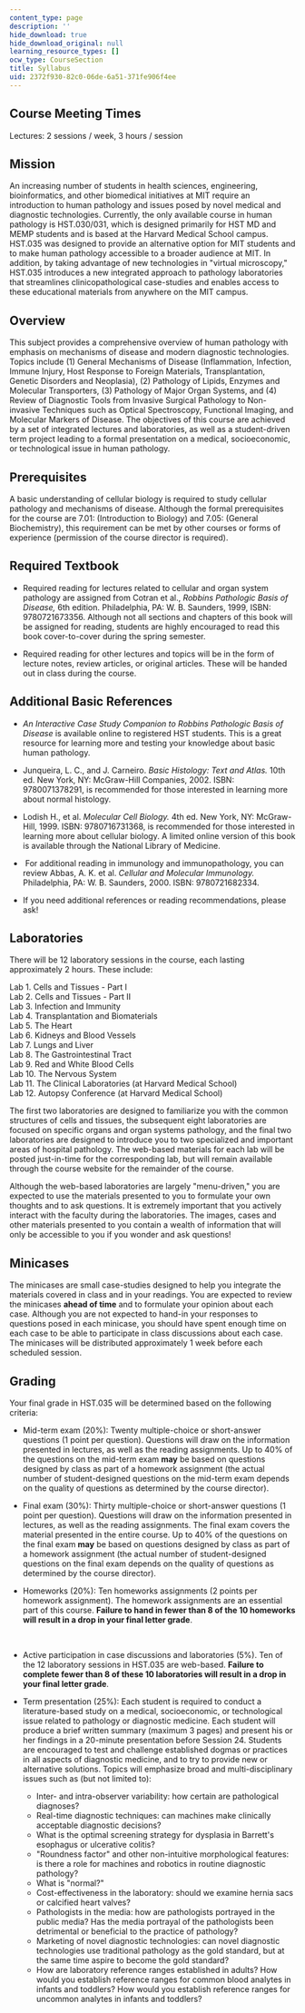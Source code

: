 ```yaml
---
content_type: page
description: ''
hide_download: true
hide_download_original: null
learning_resource_types: []
ocw_type: CourseSection
title: Syllabus
uid: 2372f930-82c0-06de-6a51-371fe906f4ee
---
```


Course Meeting Times
--------------------

Lectures: 2 sessions / week, 3 hours / session

Mission
-------

An increasing number of students in health sciences, engineering, bioinformatics, and other biomedical initiatives at MIT require an introduction to human pathology and issues posed by novel medical and diagnostic technologies. Currently, the only available course in human pathology is HST.030/031, which is designed primarily for HST MD and MEMP students and is based at the Harvard Medical School campus. HST.035 was designed to provide an alternative option for MIT students and to make human pathology accessible to a broader audience at MIT. In addition, by taking advantage of new technologies in "virtual microscopy," HST.035 introduces a new integrated approach to pathology laboratories that streamlines clinicopathological case-studies and enables access to these educational materials from anywhere on the MIT campus.

Overview
--------

This subject provides a comprehensive overview of human pathology with emphasis on mechanisms of disease and modern diagnostic technologies. Topics include (1) General Mechanisms of Disease (Inflammation, Infection, Immune Injury, Host Response to Foreign Materials, Transplantation, Genetic Disorders and Neoplasia), (2) Pathology of Lipids, Enzymes and Molecular Transporters, (3) Pathology of Major Organ Systems, and (4) Review of Diagnostic Tools from Invasive Surgical Pathology to Non-invasive Techniques such as Optical Spectroscopy, Functional Imaging, and Molecular Markers of Disease. The objectives of this course are achieved by a set of integrated lectures and laboratories, as well as a student-driven term project leading to a formal presentation on a medical, socioeconomic, or technological issue in human pathology.

Prerequisites
-------------

A basic understanding of cellular biology is required to study cellular pathology and mechanisms of disease. Although the formal prerequisites for the course are 7.01: (Introduction to Biology) and 7.05: (General Biochemistry), this requirement can be met by other courses or forms of experience (permission of the course director is required).

Required Textbook
-----------------

*   Required reading for lectures related to cellular and organ system pathology are assigned from Cotran et al., _Robbins Pathologic Basis of Disease,_ 6th edition. Philadelphia, PA: W. B. Saunders, 1999, ISBN: 9780721673356. Although not all sections and chapters of this book will be assigned for reading, students are highly encouraged to read this book cover-to-cover during the spring semester.  
      
    
*   Required reading for other lectures and topics will be in the form of lecture notes, review articles, or original articles. These will be handed out in class during the course.

Additional Basic References
---------------------------

*   _An Interactive Case Study Companion to Robbins Pathologic Basis of Disease_ is available online to registered HST students. This is a great resource for learning more and testing your knowledge about basic human pathology.  
      
    
*   Junqueira, L. C., and J. Carneiro. _Basic Histology: Text and Atlas._ 10th ed. New York, NY: McGraw-Hill Companies, 2002. ISBN: 9780071378291, is recommended for those interested in learning more about normal histology.  
      
    
*   Lodish H., et al. _Molecular Cell Biology._ 4th ed. New York, NY: McGraw-Hill, 1999. ISBN: 9780716731368, is recommended for those interested in learning more about cellular biology. A limited online version of this book is available through the National Library of Medicine.  
      
    
*    For additional reading in immunology and immunopathology, you can review Abbas, A. K. et al. _Cellular and Molecular Immunology._ Philadelphia, PA: W. B. Saunders, 2000. ISBN: 9780721682334.  
      
    
*   If you need additional references or reading recommendations, please ask!

Laboratories
------------

There will be 12 laboratory sessions in the course, each lasting approximately 2 hours. These include:

Lab 1. Cells and Tissues - Part I  
Lab 2. Cells and Tissues - Part II  
Lab 3. Infection and Immunity  
Lab 4. Transplantation and Biomaterials  
Lab 5. The Heart  
Lab 6. Kidneys and Blood Vessels  
Lab 7. Lungs and Liver  
Lab 8. The Gastrointestinal Tract  
Lab 9. Red and White Blood Cells  
Lab 10. The Nervous System  
Lab 11. The Clinical Laboratories (at Harvard Medical School)  
Lab 12. Autopsy Conference (at Harvard Medical School)

The first two laboratories are designed to familiarize you with the common structures of cells and tissues, the subsequent eight laboratories are focused on specific organs and organ systems pathology, and the final two laboratories are designed to introduce you to two specialized and important areas of hospital pathology. The web-based materials for each lab will be posted just-in-time for the corresponding lab, but will remain available through the course website for the remainder of the course.

Although the web-based laboratories are largely "menu-driven," you are expected to use the materials presented to you to formulate your own thoughts and to ask questions. It is extremely important that you actively interact with the faculty during the laboratories. The images, cases and other materials presented to you contain a wealth of information that will only be accessible to you if you wonder and ask questions!

Minicases
---------

The minicases are small case-studies designed to help you integrate the materials covered in class and in your readings. You are expected to review the minicases **ahead of time** and to formulate your opinion about each case. Although you are not expected to hand-in your responses to questions posed in each minicase, you should have spent enough time on each case to be able to participate in class discussions about each case. The minicases will be distributed approximately 1 week before each scheduled session.

Grading
-------

Your final grade in HST.035 will be determined based on the following criteria:

*   Mid-term exam (20%): Twenty multiple-choice or short-answer questions (1 point per question). Questions will draw on the information presented in lectures, as well as the reading assignments. Up to 40% of the questions on the mid-term exam **may** be based on questions designed by class as part of a homework assignment (the actual number of student-designed questions on the mid-term exam depends on the quality of questions as determined by the course director).  
      
    
*   Final exam (30%): Thirty multiple-choice or short-answer questions (1 point per question). Questions will draw on the information presented in lectures, as well as the reading assignments. The final exam covers the material presented in the entire course. Up to 40% of the questions on the final exam **may** be based on questions designed by class as part of a homework assignment (the actual number of student-designed questions on the final exam depends on the quality of questions as determined by the course director).  
      
    
*   Homeworks (20%): Ten homeworks assignments (2 points per homework assignment). The homework assignments are an essential part of this course. **Failure to hand in fewer than 8 of the 10 homeworks will result in a drop in your final letter grade**.  
      
     
*   Active participation in case discussions and laboratories (5%). Ten of the 12 laboratory sessions in HST.035 are web-based. **Failure to complete fewer than 8 of these 10 laboratories will result in a drop in your final letter grade**.  
      
    
*   Term presentation (25%): Each student is required to conduct a literature-based study on a medical, socioeconomic, or technological issue related to pathology or diagnostic medicine. Each student will produce a brief written summary (maximum 3 pages) and present his or her findings in a 20-minute presentation before Session 24. Students are encouraged to test and challenge established dogmas or practices in all aspects of diagnostic medicine, and to try to provide new or alternative solutions. Topics will emphasize broad and multi-disciplinary issues such as (but not limited to):
    *   Inter- and intra-observer variability: how certain are pathological diagnoses?
    *   Real-time diagnostic techniques: can machines make clinically acceptable diagnostic decisions?
    *   What is the optimal screening strategy for dysplasia in Barrett's esophagus or ulcerative colitis?
    *   "Roundness factor" and other non-intuitive morphological features: is there a role for machines and robotics in routine diagnostic pathology?
    *   What is "normal?"
    *   Cost-effectiveness in the laboratory: should we examine hernia sacs or calcified heart valves?
    *   Pathologists in the media: how are pathologists portrayed in the public media? Has the media portrayal of the pathologists been detrimental or beneficial to the practice of pathology?
    *   Marketing of novel diagnostic technologies: can novel diagnostic technologies use traditional pathology as the gold standard, but at the same time aspire to become the gold standard?
    *   How are laboratory reference ranges established in adults? How would you establish reference ranges for common blood analytes in infants and toddlers? How would you establish reference ranges for uncommon analytes in infants and toddlers?